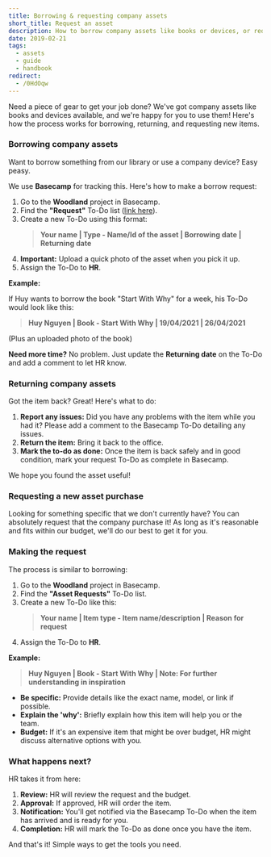 ```yaml
---
title: Borrowing & requesting company assets
short_title: Request an asset
description: How to borrow company assets like books or devices, or request new ones. Simple steps for getting the gear you need.
date: 2019-02-21
tags:
  - assets
  - guide
  - handbook
redirect:
  - /0HdOqw
---
```


Need a piece of gear to get your job done? We've got company assets like books and devices available, and we're happy for you to use them! Here's how the process works for borrowing, returning, and requesting new items.

### Borrowing company assets

Want to borrow something from our library or use a company device? Easy peasy.

We use **Basecamp** for tracking this. Here's how to make a borrow request:

1. Go to the **Woodland** project in Basecamp.
2. Find the **"Request"** To-Do list ([link here](https://3.basecamp.com/4108948/buckets/9403032/todolists/1557155199)).
3. Create a new To-Do using this format:
   > **Your name | Type - Name/Id of the asset | Borrowing date | Returning date**
4. **Important:** Upload a quick photo of the asset when you pick it up.
5. Assign the To-Do to **HR**.

**Example:**

If Huy wants to borrow the book "Start With Why" for a week, his To-Do would look like this:

> **Huy Nguyen | Book - Start With Why | 19/04/2021 | 26/04/2021**

(Plus an uploaded photo of the book)

**Need more time?** No problem. Just update the **Returning date** on the To-Do and add a comment to let HR know.

### Returning company assets

Got the item back? Great! Here's what to do:

1. **Report any issues:** Did you have any problems with the item while you had it? Please add a comment to the Basecamp To-Do detailing any issues.
2. **Return the item:** Bring it back to the office.
3. **Mark the to-do as done:** Once the item is back safely and in good condition, mark your request To-Do as complete in Basecamp.

We hope you found the asset useful!

### Requesting a new asset purchase

Looking for something specific that we don't currently have? You can absolutely request that the company purchase it! As long as it's reasonable and fits within our budget, we'll do our best to get it for you.

### Making the request

The process is similar to borrowing:

1. Go to the **Woodland** project in Basecamp.
2. Find the **"Asset Requests"** To-Do list.
3. Create a new To-Do like this:
   > **Your name | Item type - Item name/description | Reason for request**
4. Assign the To-Do to **HR**.

**Example:**

> **Huy Nguyen | Book - Start With Why | Note: For further understanding in inspiration**

- **Be specific:** Provide details like the exact name, model, or link if possible.
- **Explain the 'why':** Briefly explain how this item will help you or the team.
- **Budget:** If it's an expensive item that might be over budget, HR might discuss alternative options with you.

### What happens next?

HR takes it from here:

1. **Review:** HR will review the request and the budget.
2. **Approval:** If approved, HR will order the item.
3. **Notification:** You'll get notified via the Basecamp To-Do when the item has arrived and is ready for you.
4. **Completion:** HR will mark the To-Do as done once you have the item.

And that's it! Simple ways to get the tools you need.
